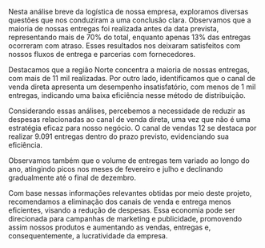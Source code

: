 Nesta análise breve da logística de nossa empresa, exploramos diversas questões que nos conduziram a uma conclusão clara. Observamos que a maioria de nossas entregas foi realizada antes da data prevista, representando mais de 70% do total, enquanto apenas 13% das entregas ocorreram com atraso. Esses resultados nos deixaram satisfeitos com nossos fluxos de entrega e parcerias com fornecedores.

Destacamos que a região Norte concentra a maioria de nossas entregas, com mais de 11 mil realizadas. Por outro lado, identificamos que o canal de venda direta apresenta um desempenho insatisfatório, com menos de 1 mil entregas, indicando uma baixa eficiência nesse método de distribuição.

Considerando essas análises, percebemos a necessidade de reduzir as despesas relacionadas ao canal de venda direta, uma vez que não é uma estratégia eficaz para nosso negócio. O canal de vendas 12 se destaca por realizar 9.091 entregas dentro do prazo previsto, evidenciando sua eficiência.

Observamos também que o volume de entregas tem variado ao longo do ano, atingindo picos nos meses de fevereiro e julho e declinando gradualmente até o final de dezembro.

Com base nessas informações relevantes obtidas por meio deste projeto, recomendamos a eliminação dos canais de venda e entrega menos eficientes, visando a redução de despesas. Essa economia pode ser direcionada para campanhas de marketing e publicidade, promovendo assim nossos produtos e aumentando as vendas, entregas e, consequentemente, a lucratividade da empresa.
